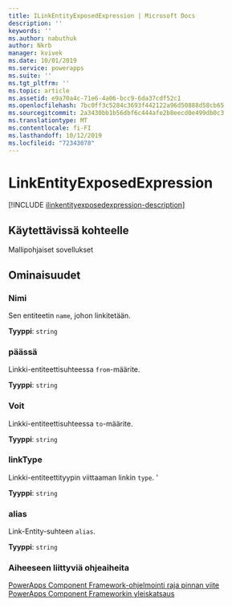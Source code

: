```yaml
---
title: ILinkEntityExposedExpression | Microsoft Docs
description: ''
keywords: ''
ms.author: nabuthuk
author: Nkrb
manager: kvivek
ms.date: 10/01/2019
ms.service: powerapps
ms.suite: ''
ms.tgt_pltfrm: ''
ms.topic: article
ms.assetid: e9a70a4c-71e6-4a06-bcc9-6da37cdf52c1
ms.openlocfilehash: 7bc0ff3c5284c3693f442122a96d50888d58cb65
ms.sourcegitcommit: 2a3430bb1b56dbf6c444afe2b8eecd0e499db0c3
ms.translationtype: MT
ms.contentlocale: fi-FI
ms.lasthandoff: 10/12/2019
ms.locfileid: "72343078"
---
```

# <a name="linkentityexposedexpression"></a>LinkEntityExposedExpression

[!INCLUDE [ilinkentityexposedexpression-description](includes/ilinkentityexposedexpression-description.md)]

## <a name="available-for"></a>Käytettävissä kohteelle 

Mallipohjaiset sovellukset

## <a name="properties"></a>Ominaisuudet

### <a name="name"></a>Nimi

Sen entiteetin `name`, johon linkitetään.

**Tyyppi**: `string`

### <a name="from"></a>päässä

Linkki-entiteettisuhteessa `from`-määrite.

**Tyyppi**: `string`

### <a name="to"></a>Voit

Linkki-entiteettisuhteessa `to`-määrite.

**Tyyppi**: `string`

### <a name="linktype"></a>linkType

Linkki-entiteettityypin viittaaman linkin `type`. '

**Tyyppi**: `string`

### <a name="alias"></a>alias

Link-Entity-suhteen `alias`.

**Tyyppi**: `string`

### <a name="related-topics"></a>Aiheeseen liittyviä ohjeaiheita

[PowerApps Component Framework-ohjelmointi raja pinnan viite](../reference/index.md)<br/>
[PowerApps Component Frameworkin yleiskatsaus](../overview.md)